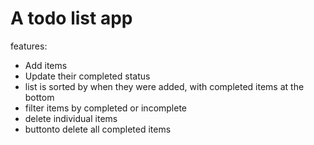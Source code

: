 <h1>A todo list app</h1>
<p>features: </p>
<ul>
	<li>Add items</li>
	<li>Update their completed status</li>
	<li>list is sorted by when they were added, with completed items at the bottom</li>
	<li>filter items by completed or incomplete</li>
	<li>delete individual items</li>
	<li>buttonto delete all completed items</li>
</ul>
